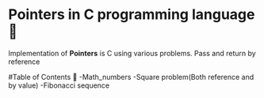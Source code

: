 # Pointers in C programming language :100:
Implementation of **Pointers** is C using various problems. Pass and return by reference

#Table of Contents :100:
-Math_numbers
  -Square problem(Both reference and by value)
  -Fibonacci sequence